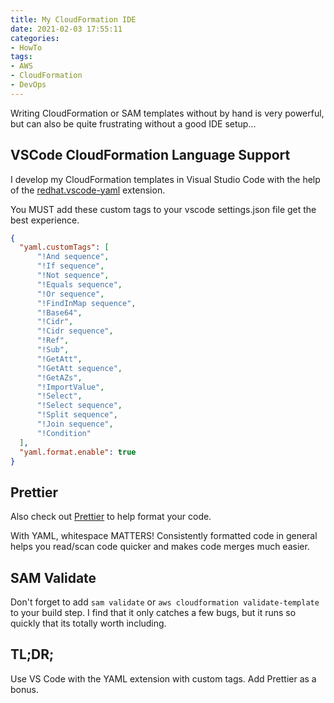```yaml
---
title: My CloudFormation IDE
date: 2021-02-03 17:55:11
categories:
- HowTo
tags:
- AWS
- CloudFormation
- DevOps
---
```


Writing CloudFormation or SAM templates without by hand is very powerful, but can also be quite frustrating without a good IDE setup...

<!-- more -->

## VSCode CloudFormation Language Support

I develop my CloudFormation templates in Visual Studio Code with the help of the [redhat.vscode-yaml](https://marketplace.visualstudio.com/items?itemName=redhat.vscode-yaml) extension.

You MUST add these custom tags to your vscode settings.json file get the best experience.

```json
{
  "yaml.customTags": [
      "!And sequence",
      "!If sequence",
      "!Not sequence",
      "!Equals sequence",
      "!Or sequence",
      "!FindInMap sequence",
      "!Base64",
      "!Cidr",
      "!Cidr sequence",
      "!Ref",
      "!Sub",
      "!GetAtt",
      "!GetAtt sequence",
      "!GetAZs",
      "!ImportValue",
      "!Select",
      "!Select sequence",
      "!Split sequence",
      "!Join sequence",
      "!Condition"
  ],
  "yaml.format.enable": true
}
```

## Prettier

Also check out [Prettier](https://marketplace.visualstudio.com/items?itemName=esbenp.prettier-vscode) to help format your code.

With YAML, whitespace MATTERS! Consistently formatted code in general helps you read/scan code quicker and makes code merges much easier.

## SAM Validate

Don't forget to add `sam validate` or `aws cloudformation validate-template` to your build step. I find that it only catches a few bugs, but it runs so quickly that its totally worth including.

## TL;DR;

Use VS Code with the YAML extension with custom tags. Add Prettier as a bonus.